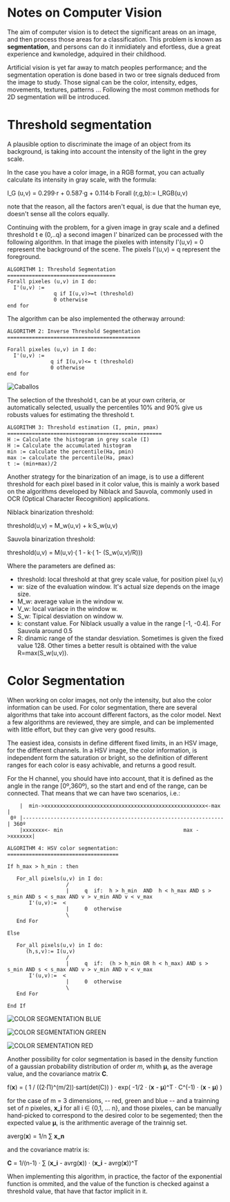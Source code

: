# Notes on Computer Vision

The aim of computer vision is to detect the significant areas on an image, and then process those areas for a classification. This problem
is known as **segmentation**, and persons can do it inmidiately and efortless, due a great experience and kwnoledge, adquired in 
their childhood. 

Artificial vision is yet far away to match peoples performance; and the segmentation operation is done based in two or tree signals 
deduced from the image to study. Those signal can be the color, intensity, edges, movements, textures, patterns ... Following the most
common methods for 2D segmentation will be introduced.

# Threshold segmentation

A plausible option to discriminate the image of an object from its background, is taking into account the intensity of the light in the 
grey scale. 

In the case you have a color image, in a RGB format, you can actually calculate its intensity in gray scale, with the formula:

I_G (u,v) = 0.299·r + 0.587·g + 0.114·b  Forall (r,g,b):= I_RGB(u,v)

note that the reason, all the factors aren't equal, is due that the human eye, doesn't sense all the colors equally.

Continuing with the problem, for a given image in gray scale and a defined threshold t e (0,..q) a second imagen I' binarized can be
processed with the following algorithm. In that image the pixeles with intensity I'(u,v) = 0 represent the background of the scene. The pixels I'(u,v) = q represent the foreground.


```
ALGORITHM 1: Threshold Segmentation
===================================
Forall pixeles (u,v) in I do:
  I'(u,v) := 
               q if I(u,v)>=t (threshold)
               0 otherwise
end for
```
The algorithm can be also implemented the otherway arround: 

```
ALGORITHM 2: Inverse Threshold Segmentation
===========================================

Forall pixeles (u,v) in I do:
  I'(u,v) :=
              q if I(u,v)<= t (threshold)
              0 otherwise
end for
```

![Caballos](https://github.com/sergiocollado/potpourri/blob/master/Notes_on_AI/images/threshold_segmentation.PNG)


The selection of the threshold t, can be at your own criteria, or automatically selected, usually the percentiles
10% and 90% give us robusts values for estimating the threshold t.

```
ALGORITHM 3: Threshold estimation (I, pmin, pmax)
==================================================
H := Calculate the histogram in grey scale (I) 
H := Calculate the accumulated histogram
min := calculate the percentile(Ha, pmin)
max := calculate the percentile(Ha, pmax)
t := (min+max)/2
```


Another strategy for the binarization of an image, is to use a different threshold for each pixel based in it color value, this is mainly a work based on the algorithms developed by Niblack and Sauvola, commonly used in OCR (Optical Character Recognition) applications. 

Niblack binarization threshold:

threshold(u,v) = M_w(u,v) + k·S_w(u,v)

Sauvola binarization threshold:

threshold(u,v) = M(u,v)·( 1 - k·( 1- (S_w(u,v)/R)))

Where the parameters are defined as:

 - threshold: local threshold at that grey scale value, for position pixel (u,v)
 - w: size of the evaluation window. It's actual size depends on the image size.
 - M_w: average value in the window w.
 - V_w: local variace in the window w.
 - S_w: Tipical desviation on window w.
 - k: constant value. For Niblack usually a value in the range [-1, -0.4]. For Sauvola around 0.5
 - R: dinamic range of the standar desviation. Sometimes is given the fixed value 128. Other times a better result is obtained with the value R=max(S_w(u,v)).
 
# Color Segmentation

When working on color images, not only the intensity, but also the color information can be used. For color segmentation, there are
several algorithms that take into account different factors, as the color model. Next a few algorithms are reviewed, they are simple,
and can be implemented with little effort, but they can give very good results.

The easiest idea, consists in define different fixed limits, in an HSV image, for the different channels. In a HSV image, the color information, is independent form the saturation or bright, so the definition of different ranges for each color is easy achivable, and returns a good result.

For the H channel, you should have into account, that it is defined as the angle in the range [0º,360º), so the start and end of the 
range, can be connected. That means that we can have two scenarios, i.e.:

```
    |  min->xxxxxxxxxxxxxxxxxxxxxxxxxxxxxxxxxxxxxxxxxxxxxxxxxxxx<-max |
 0º |-----------------------------------------------------------------| 360º
    |xxxxxxx<- min                                       max ->xxxxxxx|
```


```
ALGORITHM 4: HSV color segmentation:
====================================

If h_max > h_min : then 

   For_all pixels(u,v) in I do:
                   /    
                   |     q  if:  h > h_min  AND  h < h_max AND s > s_min AND s < s_max AND v > v_min AND v < v_max
       I'(u,v):=  <
                   |     0  otherwise
                   \ 
   End For
   
Else

   For_all pixels(u,v) in I do:
      (h,s,v):= I(u,v)
                   /    
                   |     q  if:  (h > h_min OR h < h_max) AND s > s_min AND s < s_max AND v > v_min AND v < v_max
       I'(u,v):=  <
                   |     0  otherwise
                   \ 
   End For

End If
```

![COLOR SEGMENTATION BLUE](https://github.com/sergiocollado/potpourri/blob/master/Notes_on_AI/images/Color_Segmentation_Matlab_BLUE.PNG)

![COLOR SEGMENTATION GREEN](https://github.com/sergiocollado/potpourri/blob/master/Notes_on_AI/images/Color_Segmentation_Matlab_GREEN.PNG)

![COLOR SEMENTATION RED](https://github.com/sergiocollado/potpourri/blob/master/Notes_on_AI/images/Color_Segmentation_Matlab_RED.PNG)



Another possibility for color segmentation is based in the density function of a gaussian probability distribution of order _m_, whith 
**μ**, as the average value, and the covariance matrix **C**.

f(**x**) = ( 1 / ((2·Π)^(m/2))·sart(det(C)) ) · exp( -1/2 · (**x** - **μ**)^T · C^(-1) ·  (**x** - **μ**) ) 

for the case of m = 3 dimensions, -- red, green and blue -- and a trainning set of _n_ pixeles, **x_i** for all i ∈ {0,1, ... n}, and those pixeles, can be manually hand-picked to correspond to the desired color to be segemented; then the expected value **μ**, is the
arithmentic average of the trainnig set.

averg(**x**) = 1/n ∑ **x_n**

and the covariance matrix is:

**C** = 1/(n-1) · ∑  (**x_i** - avrg(**x**)) ·  (**x_i** - avrg(**x**))^T

When implementing this algorithm, in practice, the factor of the exponential function is ommited, and the value of the function
is checked against a threshold value, that have that factor implicit in it. 







